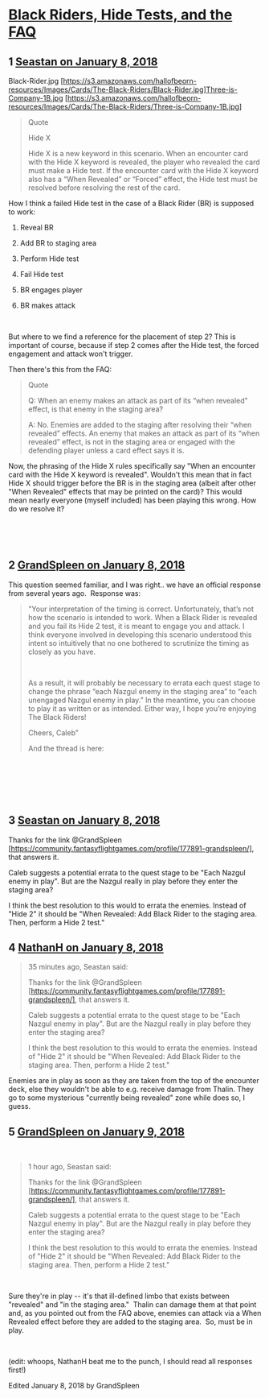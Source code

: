 # [Black Riders, Hide Tests, and the FAQ](https://community.fantasyflightgames.com/topic/267088-black-riders-hide-tests-and-the-faq/)

## 1 [Seastan on January 8, 2018](https://community.fantasyflightgames.com/topic/267088-black-riders-hide-tests-and-the-faq/?do=findComment&comment=3159753)

Black-Rider.jpg [https://s3.amazonaws.com/hallofbeorn-resources/Images/Cards/The-Black-Riders/Black-Rider.jpg]Three-is-Company-1B.jpg [https://s3.amazonaws.com/hallofbeorn-resources/Images/Cards/The-Black-Riders/Three-is-Company-1B.jpg]

> Quote
> 
> Hide X
> 
> Hide X is a new keyword in this scenario. When an encounter card with the Hide X keyword is revealed, the player who revealed the card must make a Hide test. If the encounter card with the Hide X keyword also has a “When Revealed” or “Forced” effect, the Hide test must be resolved before resolving the rest of the card.

How I think a failed Hide test in the case of a Black Rider (BR) is supposed to work:

1. Reveal BR

2. Add BR to staging area

3. Perform Hide test

4. Fail Hide test

5. BR engages player

6. BR makes attack

 

But where to we find a reference for the placement of step 2? This is important of course, because if step 2 comes after the Hide test, the forced engagement and attack won't trigger.

Then there's this from the FAQ:

> Quote
> 
> Q: When an enemy makes an attack as part of its “when revealed” effect, is that enemy in the staging area?
> 
> A: No. Enemies are added to the staging after resolving their “when revealed” effects. An enemy that makes an attack as part of its “when revealed” effect, is not in the staging area or engaged with the defending player unless a card effect says it is.

Now, the phrasing of the Hide X rules specifically say "When an encounter card with the Hide X keyword is revealed". Wouldn't this mean that in fact Hide X should trigger before the BR is in the staging area (albeit after other "When Revealed" effects that may be printed on the card)? This would mean nearly everyone (myself included) has been playing this wrong. How do we resolve it?

 

 

## 2 [GrandSpleen on January 8, 2018](https://community.fantasyflightgames.com/topic/267088-black-riders-hide-tests-and-the-faq/?do=findComment&comment=3160532)

This question seemed familiar, and I was right.. we have an official response from several years ago.  Response was:

> "Your interpretation of the timing is correct. Unfortunately, that’s not how the scenario is intended to work. When a Black Rider is revealed and you fail its Hide 2 test, it is meant to engage you and attack. I think everyone involved in developing this scenario understood this intent so intuitively that no one bothered to scrutinize the timing as closely as you have.
> 
>  
> 
> As a result, it will probably be necessary to errata each quest stage to change the phrase “each Nazgul enemy in the staging area” to “each unengaged Nazgul enemy in play.” In the meantime, you can choose to play it as written or as intended. Either way, I hope you’re enjoying The Black Riders!
>  
> 
> Cheers,
> Caleb"
> 
> And the thread is here:

 

 

 

## 3 [Seastan on January 8, 2018](https://community.fantasyflightgames.com/topic/267088-black-riders-hide-tests-and-the-faq/?do=findComment&comment=3160574)

Thanks for the link @GrandSpleen [https://community.fantasyflightgames.com/profile/177891-grandspleen/], that answers it.

Caleb suggests a potential errata to the quest stage to be "Each Nazgul enemy in play". But are the Nazgul really in play before they enter the staging area?

I think the best resolution to this would to errata the enemies. Instead of "Hide 2" it should be "When Revealed: Add Black Rider to the staging area. Then, perform a Hide 2 test."

## 4 [NathanH on January 8, 2018](https://community.fantasyflightgames.com/topic/267088-black-riders-hide-tests-and-the-faq/?do=findComment&comment=3160646)

> 35 minutes ago, Seastan said:
> 
> Thanks for the link @GrandSpleen [https://community.fantasyflightgames.com/profile/177891-grandspleen/], that answers it.
> 
> Caleb suggests a potential errata to the quest stage to be "Each Nazgul enemy in play". But are the Nazgul really in play before they enter the staging area?
> 
> I think the best resolution to this would to errata the enemies. Instead of "Hide 2" it should be "When Revealed: Add Black Rider to the staging area. Then, perform a Hide 2 test."

Enemies are in play as soon as they are taken from the top of the encounter deck, else they wouldn't be able to e.g. receive damage from Thalin. They go to some mysterious "currently being revealed" zone while does so, I guess.

## 5 [GrandSpleen on January 9, 2018](https://community.fantasyflightgames.com/topic/267088-black-riders-hide-tests-and-the-faq/?do=findComment&comment=3160752)

 

> 1 hour ago, Seastan said:
> 
> Thanks for the link @GrandSpleen [https://community.fantasyflightgames.com/profile/177891-grandspleen/], that answers it.
> 
> Caleb suggests a potential errata to the quest stage to be "Each Nazgul enemy in play". But are the Nazgul really in play before they enter the staging area?
> 
> I think the best resolution to this would to errata the enemies. Instead of "Hide 2" it should be "When Revealed: Add Black Rider to the staging area. Then, perform a Hide 2 test."

 

Sure they're in play -- it's that ill-defined limbo that exists between "revealed" and "in the staging area."  Thalin can damage them at that point and, as you pointed out from the FAQ above, enemies can attack via a When Revealed effect before they are added to the staging area.  So, must be in play.  

 

(edit: whoops, NathanH beat me to the punch, I should read all responses first!)

Edited January 8, 2018 by GrandSpleen

